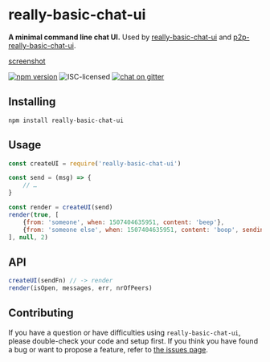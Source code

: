 # really-basic-chat-ui

**A minimal command line chat UI.** Used by [really-basic-chat-ui](https://github.com/derhuerst/really-basic-chat-ui#really-basic-chat-ui) and [p2p-really-basic-chat-ui](https://github.com/derhuerst/p2p-really-basic-chat-ui#p2p-really-basic-chat-ui).

[screenshot](screenshot.png)

[![npm version](https://img.shields.io/npm/v/really-basic-chat-ui.svg)](https://www.npmjs.com/package/really-basic-chat-ui)
![ISC-licensed](https://img.shields.io/github/license/derhuerst/really-basic-chat-ui.svg)
[![chat on gitter](https://badges.gitter.im/derhuerst.svg)](https://gitter.im/derhuerst)


## Installing

```shell
npm install really-basic-chat-ui
```


## Usage

```js
const createUI = require('really-basic-chat-ui')

const send = (msg) => {
	// …
}

const render = createUI(send)
render(true, [
	{from: 'someone', when: 1507404635951, content: 'beep'},
	{from: 'someone else', when: 1507404635951, content: 'boop', sending: true}
], null, 2)
```


## API

```js
createUI(sendFn) // -> render
render(isOpen, messages, err, nrOfPeers)
```


## Contributing

If you have a question or have difficulties using `really-basic-chat-ui`, please double-check your code and setup first. If you think you have found a bug or want to propose a feature, refer to [the issues page](https://github.com/derhuerst/really-basic-chat-ui/issues).
